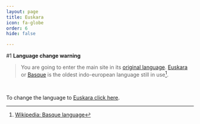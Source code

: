 ```yaml
---
layout: page
title: Euskara
icon: fa-globe
order: 6
hide: false

---
```


#1 **Language change warning** 
<br/>

>You are going to enter the main site in its [original language][1].
>[Euskara][2] or [Basque][3] is the oldest indo-european language still in use[^1]. 

<br/>

To change the language to [Euskara click here][1].

[1]: https://www.espazioa.eu "Espazioa.eu"
[2]: https://eu.wikipedia.org/wiki/Euskara "Wikipedia: Euskara"
[3]: https://en.wikipedia.org/wiki/Basque_language "Wikipedia: Basque language"
[^1]: [Wikipedia: Basque language][3]
